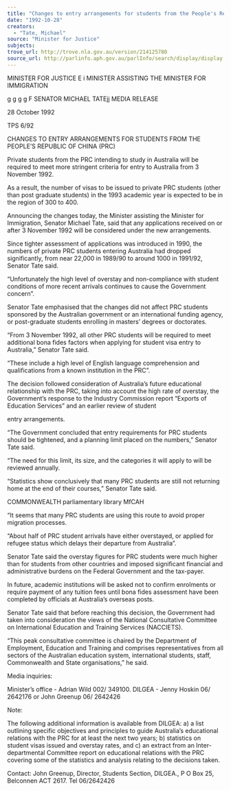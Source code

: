 ```yaml
---
title: "Changes to entry arrangements for students from the People's Republic of China (PRC)"
date: "1992-10-28"
creators:
  - "Tate, Michael"
source: "Minister for Justice"
subjects:
trove_url: http://trove.nla.gov.au/version/214125780
source_url: http://parlinfo.aph.gov.au/parlInfo/search/display/display.w3p;query=Id%3A%22media/pressrel/HPR02008907%22
---
```


 MINISTER FOR JUSTICE E i  MINISTER ASSISTING THE MINISTER FOR IMMIGRATION

 g g g g F  SENATOR MICHAEL TATEjj MEDIA RELEASE

 28 October 1992 

 TPS 6/92

 CHANGES TO ENTRY ARRANGEMENTS FOR STUDENTS FROM THE PEOPLE’S  REPUBLIC OF CHINA (PRC)

 Private students from the PRC intending to study in Australia will be required to meet more  stringent criteria for entry to Australia from 3 November 1992.

 As a result, the number of visas to be issued to private PRC students (other than post­ graduate students) in the 1993 academic year is expected to be in the region of 300 to 400.

 Announcing the changes today, the Minister assisting the Minister for Immigration, Senator  Michael Tate, said that any applications received on or after 3 November 1992 will be  considered under the new arrangements.

 Since tighter assessment of applications was introduced in 1990, the numbers of private PRC  students entering Australia had dropped significantly, from near 22,000 in 1989/90 to around  1000 in 1991/92, Senator Tate said.

 “Unfortunately the high level of overstay and non-compliance with student conditions of  more recent arrivals continues to cause the Government concern”.

 Senator Tate emphasised that the changes did not affect PRC students sponsored by the  Australian government or an international funding agency, or post-graduate students  enrolling in masters’ degrees or doctorates.

 “From 3 November 1992, all other PRC students will be required to meet additional bona  fides factors when applying for student visa entry to Australia,” Senator Tate said.

 “These include a high level of English language comprehension and qualifications from a  known institution in the PRC”.

 The decision followed consideration of Australia’s future educational relationship with the  PRC, taking into account the high rate of overstay, the Government’s response to the  Industry Commission report “Exports of Education Services” and an earlier review of student 

 entry arrangements.

 “The Government concluded that entry requirements for PRC students should be tightened,  and a planning limit placed on the numbers,” Senator Tate said.

 “The need for this limit, its size, and the categories it will apply to will be reviewed annually.

 “Statistics show conclusively that many PRC students are still not returning home at the end  of their courses,” Senator Tate said.

 COMMONWEALTH  parliamentary library MfCAH

 “It seems that many PRC students are using this route to avoid proper migration processes.

 “About half of PRC student arrivals have either overstayed, or applied for refugee status  which delays their departure from Australia”.

 Senator Tate said the overstay figures for PRC students were much higher than for students  from other countries and imposed significant financial and administrative burdens on the  Federal Government and the tax-payer.

 In future, academic institutions will be asked not to confirm enrolments or require payment  of any tuition fees until bona fides assessment have been completed by officials at Australia’s  overseas posts.

 Senator Tate said that before reaching this decision, the Government had taken into  consideration the views of the National Consultative Committee on International Education  and Training Services (NACCIETS).

 “This peak consultative committee is chaired by the Department of Employment, Education  and Training and comprises representatives from all sectors of the Australian education  system, international students, staff, Commonwealth and State organisations,” he said.

 Media inquiries:

 Minister’s office - Adrian Wild 002/ 349100. DILGEA - Jenny Hoskin 06/ 2642176 or John Greenup 06/ 2642426

 Note:

 The following additional information is available from DILGEA: a) a list outlining specific objectives and principles to guide Australia’s educational relations  with the PRC for at least the next two years; b) statistics on student visas issued and overstay rates, and c) an extract from an Inter-departmental Committee report on educational relations with the  PRC covering some of the statistics and analysis relating to the decisions taken.

 Contact: John Greenup, Director, Students Section, DILGEA., P O Box 25, Belconnen ACT  2617. Tel 06/2642426

